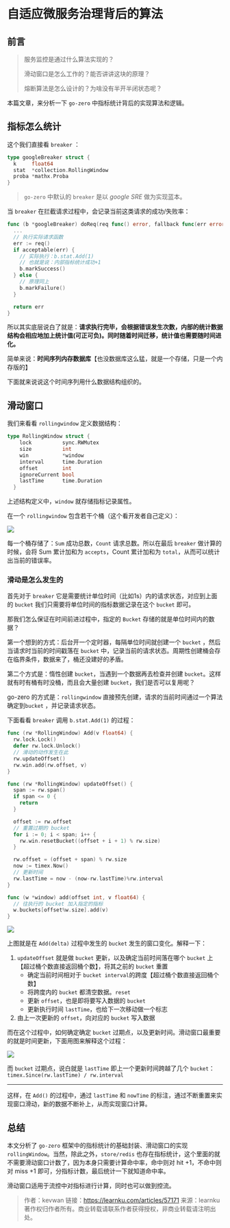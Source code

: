 # 自适应微服务治理背后的算法

## 前言


> 服务监控是通过什么算法实现的？
>
> 滑动窗口是怎么工作的？能否讲讲这块的原理？
>
> 熔断算法是怎么设计的？为啥没有半开半闭状态呢？

本篇文章，来分析一下 `go-zero` 中指标统计背后的实现算法和逻辑。

## 指标怎么统计

这个我们直接看 `breaker` ：

```go
type googleBreaker struct {
  k     float64
  stat  *collection.RollingWindow
  proba *mathx.Proba
}
```

> `go-zero` 中默认的 `breaker` 是以 *google SRE* 做为实现蓝本。

当 `breaker` 在拦截请求过程中，会记录当前这类请求的成功/失败率：

```go
func (b *googleBreaker) doReq(req func() error, fallback func(err error) error, acceptable Acceptable) error {
  ...
  // 执行实际请求函数
  err := req()
  if acceptable(err) {
    // 实际执行：b.stat.Add(1)
    // 也就是说：内部指标统计成功+1
    b.markSuccess()
  } else {
    // 原理同上
    b.markFailure()
  }

  return err
}
```

所以其实底层说白了就是：**请求执行完毕，会根据错误发生次数，内部的统计数据结构会相应地加上统计值(可正可负)。同时随着时间迁移，统计值也需要随时间进化。**

简单来说：**时间序列内存数据库**【也没数据库这么猛，就是一个存储，只是一个内存版的】

下面就来说说这个时间序列用什么数据结构组织的。

## 滑动窗口

我们来看看 `rollingwindow` 定义数据结构：

```go
type RollingWindow struct {
    lock          sync.RWMutex
    size          int
    win           *window
    interval      time.Duration
    offset        int
    ignoreCurrent bool
    lastTime      time.Duration
  }
```

上述结构定义中，`window` 就存储指标记录属性。

在一个 `rollingwindow` 包含若干个桶（这个看开发者自己定义）：

![](../images/adaptive/bc17346e2fca4233bfc9c3a315f5b9cb.webp)

每一个桶存储了：`Sum` 成功总数，`Count` 请求总数。所以在最后 `breaker` 做计算的时候，会将 Sum 累计加和为 `accepts`，Count 累计加和为 `total`，从而可以统计出当前的错误率。

### 滑动是怎么发生的

首先对于 `breaker` 它是需要统计单位时间（比如1s）内的请求状态，对应到上面的 `bucket` 我们只需要将单位时间的指标数据记录在这个 `bucket` 即可。

那我们怎么保证在时间前进过程中，指定的 `Bucket` 存储的就是单位时间内的数据？

第一个想到的方式：后台开一个定时器，每隔单位时间就创建一个 `bucket` ，然后当请求时当前的时间戳落在 `bucket` 中，记录当前的请求状态。周期性创建桶会存在临界条件，数据来了，桶还没建好的矛盾。

第二个方式是：惰性创建 `bucket`，当遇到一个数据再去检查并创建 `bucket`。这样就有时有桶有时没桶，而且会大量创建 `bucket`，我们是否可以复用呢？

go-zero 的方式是：`rollingwindow` 直接预先创建，请求的当前时间通过一个算法确定到`bucket` ，并记录请求状态。

下面看看 `breaker` 调用 `b.stat.Add(1)` 的过程：

```go
func (rw *RollingWindow) Add(v float64) {
  rw.lock.Lock()
  defer rw.lock.Unlock()
  // 滑动的动作发生在此
  rw.updateOffset()
  rw.win.add(rw.offset, v)
}

func (rw *RollingWindow) updateOffset() {
  span := rw.span()
  if span <= 0 {
    return
  }

  offset := rw.offset
  // 重置过期的 bucket
  for i := 0; i < span; i++ {
    rw.win.resetBucket((offset + i + 1) % rw.size)
  }

  rw.offset = (offset + span) % rw.size
  now := timex.Now()
  // 更新时间
  rw.lastTime = now - (now-rw.lastTime)%rw.interval
}

func (w *window) add(offset int, v float64) {
  // 往执行的 bucket 加入指定的指标
  w.buckets[offset%w.size].add(v)
}
```

![](../images/adaptive/844e35bc2bbe0e5b7dac00dd550336aa.webp)

上图就是在 `Add(delta)` 过程中发生的 `bucket` 发生的窗口变化。解释一下：

1. `updateOffset` 就是做 `bucket` 更新，以及确定当前时间落在哪个 `bucket` 上【超过桶个数直接返回桶个数】，将其之前的 `bucket` 重置
    - 确定当前时间相对于 `bucket interval`的跨度【超过桶个数直接返回桶个数】
    - 将跨度内的 `bucket` 都清空数据。`reset`
    - 更新 `offset`，也是即将要写入数据的 `bucket`
    - 更新执行时间 `lastTime`，也给下一次移动做一个标志
2. 由上一次更新的 `offset`，向对应的 `bucket` 写入数据

而在这个过程中，如何确定确定 `bucket` 过期点，以及更新时间。滑动窗口最重要的就是时间更新，下面用图来解释这个过程：

![](../images/adaptive/3dfa655852bc1dae74833752d459e462.webp)

而  `bucket` 过期点，说白就是 `lastTime` 即上一个更新时间跨越了几个 `bucket`：`timex.Since(rw.lastTime) / rw.interval`

---

这样，在 `Add()` 的过程中，通过 `lastTime` 和 `nowTime` 的标注，通过不断重置来实现窗口滑动，新的数据不断补上，从而实现窗口计算。

## 总结

本文分析了 `go-zero` 框架中的指标统计的基础封装、滑动窗口的实现 `rollingWindow`。当然，除此之外，`store/redis` 也存在指标统计，这个里面的就不需要滑动窗口计数了，因为本身只需要计算命中率，命中则对 hit +1，不命中则对 miss +1 即可，分指标计数，最后统计一下就知道命中率。

滑动窗口适用于流控中对指标进行计算，同时也可以做到控流。


> 作者：kevwan
> 链接：https://learnku.com/articles/57171
> 来源：learnku
> 著作权归作者所有。商业转载请联系作者获得授权，非商业转载请注明出处。